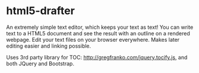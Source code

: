 # html5-drafter
An extremely simple text editor, which keeps your text as text! You can write text to a HTML5 document and see the result with an outline on a rendered webpage. Edit your text files on your browser everywhere. Makes later editing easier and linking possible.

Uses 3rd party library for TOC: http://gregfranko.com/jquery.tocify.js, and both JQuery and Bootstrap.
